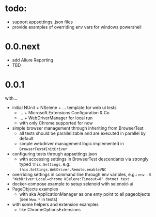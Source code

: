 # todo:

- support appsettings.<ENV>.json files
- provide examples of overriding env vars for windows powershell

# 0.0.next

- add Allure Reporting
- TBD

# 0.0.1
with...

- initial NUnit + NSelene + ... template for web ui tests
  -  ... + Microsoft.Extensions.Configuration & Co
  -  ... + WebDriverManager for local run
    - with only Chrome supported for now
- simple browser management through inheriting from BrowserTest
  - all tests should be parallelizable and are executed in parallel by default
  - simple webdriver management logic implemented in `BrowserTest#InitDriver`
- configuring tests through appsettings.json
    - with accessing settings in BrowserTest descendants via strongly typed
      `this.Settings`. e.g.: `this.Settings.WebDriver.Remote.enableVNC` 
- overriding settings in command line through env varibles, e.g.:
  `env -S "WebDriver:Local=chrome NSelene:Timeout=8" dotnet test`
- docker-compose example to setup selenoid with selenoid-ui
- PageObjects examples
  - with aka ApplicationManager as one enty point to all pageobjects 
    (see `Www.*` in tests)
- with some helpers and extension examples
  - like ChromeOptionsExtensions